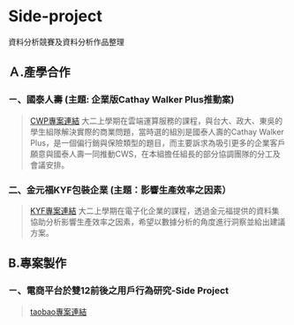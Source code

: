 # Side-project
資料分析競賽及資料分析作品整理

## Ａ.產學合作
### ㄧ、國泰人壽 (主題: 企業版Cathay Walker Plus推動案)  
> [CWP專案連結](https://youtu.be/xIL_zhQeV3Q)
> 大二上學期在雲端運算服務的課程，與台大、政大、東吳的學生組隊解決實際的商業問題，當時選的組別是國泰人壽的Cathay Walker Plus，是一個偏行銷與保險類型的題目，而主要訴求為吸引更多的企業客戶願意與國泰人壽一同推動CWS，在本組擔任組長的部分協調團隊的分工及會議安排。

### 二、金元福KYF包裝企業 (主題：影響生產效率之因素）
> [KYF專案連結](https://youtu.be/xIL_zhQeV3Q)
> 大二上學期在電子化企業的課程，透過金元福提供的資料集協助分析影響生產效率之因素，希望以數據分析的角度進行洞察並給出建議方案。

## B.專案製作
### ㄧ、電商平台於雙12前後之用戶行為研究-Side Project
> [taobao專案連結](https://youtu.be/xIL_zhQeV3Q)
